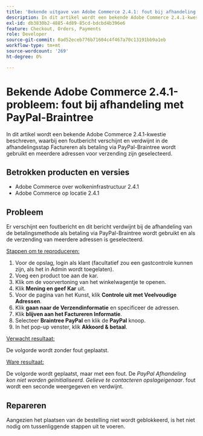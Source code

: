 ```yaml
---
title: 'Bekende uitgave van Adobe Commerce 2.4.1: fout bij afhandeling met PayPal-Braintree'
description: In dit artikel wordt een bekende Adobe Commerce 2.4.1-kwestie beschreven, waarbij een foutbericht verschijnt en verdwijnt in de afhandelingsstap Factureren als betaling via PayPal-Braintree wordt gebruikt en meerdere adressen voor verzending zijn geselecteerd.
exl-id: db3830b2-4885-4d89-85cd-bdcbd4b396e6
feature: Checkout, Orders, Payments
role: Developer
source-git-commit: 0ad52eceb776b71604c4f467a70c13191bb9a1eb
workflow-type: tm+mt
source-wordcount: '269'
ht-degree: 0%

---
```


# Bekende Adobe Commerce 2.4.1-probleem: fout bij afhandeling met PayPal-Braintree

In dit artikel wordt een bekende Adobe Commerce 2.4.1-kwestie beschreven, waarbij een foutbericht verschijnt en verdwijnt in de afhandelingsstap Factureren als betaling via PayPal-Braintree wordt gebruikt en meerdere adressen voor verzending zijn geselecteerd.

## Betrokken producten en versies

* Adobe Commerce over wolkeninfrastructuur 2.4.1
* Adobe Commerce op locatie 2.4.1

## Probleem

Er verschijnt een foutbericht en dit bericht verdwijnt bij de afhandeling van de betalingsmethode als betaling via PayPal-Braintree wordt gebruikt en als de verzending van meerdere adressen is geselecteerd.

<u> Stappen om te reproduceren:</u>

1. Voor de opslag, login als klant (facultatief zou een gastcontrole kunnen zijn, als het in Admin wordt toegelaten).
1. Voeg een product toe aan de kar.
1. Klik om de voorvertoning van het winkelwagentje te openen.
1. Klik **Mening en geef Kar** uit.
1. Voor de pagina van het Kunst, klik **Controle uit met Veelvoudige Adressen**.
1. Klik **gaan naar de Verzendinformatie** en specificeer de adressen.
1. Klik **blijven aan het Factureren Informatie**.
1. Selecteer **Braintree PayPal** en klik de **PayPal** knoop.
1. In het pop-up venster, klik **Akkoord &amp; betaal**.

<u> Verwacht resultaat:</u>

De volgorde wordt zonder fout geplaatst.

<u> Ware resultaat:</u>

De volgorde wordt geplaatst, maar met een fout. De *PayPal Afhandeling kon niet worden geïnitialiseerd. Gelieve te contacteren opslageigenaar*.  fout wordt een seconde weergegeven en verdwijnt.

## Repareren

Aangezien het plaatsen van de bestelling niet wordt geblokkeerd, is het niet nodig om tussenliggende stappen uit te voeren.
